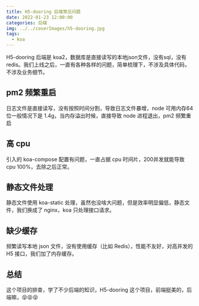 ```yaml
---
title: H5-dooring 后端常见问题
date: 2022-01-23 12:00:00
categories: 后端
img: ../../coverImages/h5-dooring.jpg
tags:
  - koa
---
```


H5-dooring 后端是 koa2，数据库是直接读写的本地json文件，没有sql，没有redis。我们上线之后，一直有各种各样的问题，简单梳理下，不涉及具体代码，不涉及业务细节。

## pm2 频繁重启
日志文件是直接读写，没有按照时间分割，导致日志文件暴增，node 可用内存64位一般情况下是 1.4g，当内存溢出时候，直接导致 node 进程退出，pm2 频繁重启

## 高 cpu
引入的 koa-compose 配置有问题，一直占据 cpu 时间片，200并发就能导致 cpu 100%，去除之后正常。

## 静态文件处理
静态文件使用 koa-static 处理，虽然也没啥大问题，但是效率明显偏低，静态文件，我们换成了 nginx，koa 只处理接口请求。

## 缺少缓存
频繁读写本地 json 文件，没有使用缓存（比如 Redis），性能不友好，对高并发的 H5 接口，我们加了内存缓存。

## 总结
这个项目的排查，学了不少后端的知识，H5-dooring 这个项目，前端挺美的，后端嘛，😝😝😝